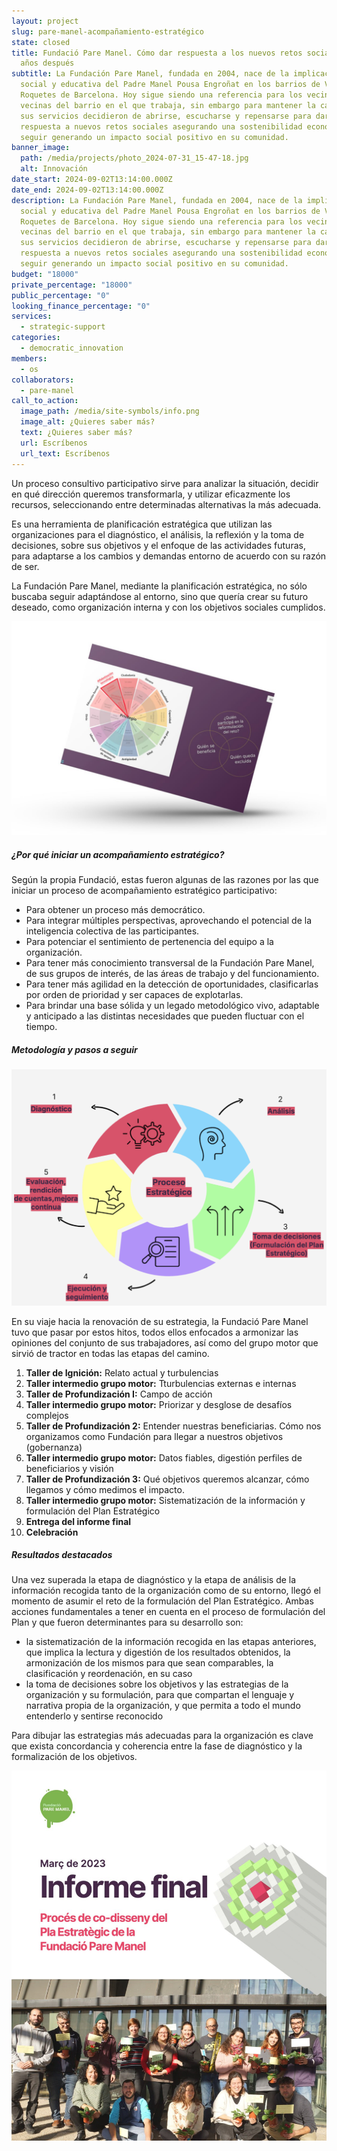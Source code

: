```yaml
---
layout: project
slug: pare-manel-acompañamiento-estratégico
state: closed
title: Fundació Pare Manel. Cómo dar respuesta a los nuevos retos sociales 20
  años después
subtitle: La Fundación Pare Manel, fundada en 2004, nace de la implicación
  social y educativa del Padre Manel Pousa Engroñat en los barrios de Verdún-Les
  Roquetes de Barcelona. Hoy sigue siendo una referencia para los vecinos y
  vecinas del barrio en el que trabaja, sin embargo para mantener la calidad de
  sus servicios decidieron de abrirse, escucharse y repensarse para dar
  respuesta a nuevos retos sociales asegurando una sostenibilidad económica y
  seguir generando un impacto social positivo en su comunidad.
banner_image:
  path: /media/projects/photo_2024-07-31_15-47-18.jpg
  alt: Innovación
date_start: 2024-09-02T13:14:00.000Z
date_end: 2024-09-02T13:14:00.000Z
description: La Fundación Pare Manel, fundada en 2004, nace de la implicación
  social y educativa del Padre Manel Pousa Engroñat en los barrios de Verdún-Les
  Roquetes de Barcelona. Hoy sigue siendo una referencia para los vecinos y
  vecinas del barrio en el que trabaja, sin embargo para mantener la calidad de
  sus servicios decidieron de abrirse, escucharse y repensarse para dar
  respuesta a nuevos retos sociales asegurando una sostenibilidad económica y
  seguir generando un impacto social positivo en su comunidad.
budget: "18000"
private_percentage: "18000"
public_percentage: "0"
looking_finance_percentage: "0"
services:
  - strategic-support
categories:
  - democratic_innovation
members:
  - os
collaborators:
  - pare-manel
call_to_action:
  image_path: /media/site-symbols/info.png
  image_alt: ¿Quieres saber más?
  text: ¿Quieres saber más?
  url: Escríbenos
  url_text: Escríbenos
---
```

Un proceso consultivo participativo sirve para analizar la situación, decidir en qué dirección queremos transformarla, y utilizar eficazmente los recursos, seleccionando entre determinadas alternativas la más adecuada.

Es una herramienta de planificación estratégica que utilizan las organizaciones para el diagnóstico, el análisis, la reflexión y la toma de decisiones, sobre sus objetivos y el enfoque de las actividades futuras, para adaptarse a los cambios y demandas entorno de acuerdo con su razón de ser.

La Fundación Pare Manel, mediante la planificación estratégica, no sólo buscaba seguir adaptándose al entorno, sino que quería crear su futuro deseado, como organización interna y con los objetivos sociales cumplidos.

![¿Hay alguien ahí?](/media/photo_2024-07-31_15-47-11.jpg "¿Hay alguien ahí?")

##### ¿Por qué iniciar un acompañamiento estratégico?

Según la propia Fundació, estas fueron algunas de las razones por las que iniciar un proceso de acompañamiento estratégico participativo:

* Para obtener un proceso más democrático.
* Para integrar múltiples perspectivas, aprovechando el potencial de la inteligencia colectiva de las participantes.
* Para potenciar el sentimiento de pertenencia del equipo a la organización.
* Para tener más conocimiento transversal de la Fundación Pare Manel, de sus grupos de interés, de las áreas de trabajo y del funcionamiento.
* Para tener más agilidad en la detección de oportunidades, clasificarlas por orden de prioridad y ser capaces de explotarlas.
* Para brindar una base sólida y un legado metodológico vivo, adaptable y anticipado a las distintas necesidades que pueden fluctuar con el tiempo.

##### Metodología y pasos a seguir

![Acompañamiento estratégico: proceso](/media/captura-de-pantalla-2024-09-02-a-las-17.19.02.png "Acompañamiento estratégico: proceso")

En su viaje hacia la renovación de su estrategia, la Fundació Pare Manel tuvo que pasar por estos hitos, todos ellos enfocados a armonizar las opiniones del conjunto de sus trabajadores, así como del grupo motor que sirvió de tractor en todas las etapas del camino.

1. **Taller de Ignición:** Relato actual y turbulencias
2. **Taller intermedio grupo motor:** Tturbulencias externas e internas
3. **Taller de Profundización I:** Campo de acción
4. **Taller intermedio grupo motor:** Priorizar y desglose de desafíos complejos
5. **Taller de Profundización 2:** Entender nuestras beneficiarias. Cómo nos organizamos como Fundación para llegar a nuestros objetivos (gobernanza)
6. **Taller intermedio grupo motor:** Datos fiables, digestión perfiles de beneficiarios y visión
7. **Taller de Profundización 3:** Qué objetivos queremos alcanzar, cómo llegamos y cómo medimos el impacto.
8. **Taller intermedio grupo motor:** Sistematización de la información y formulación del Plan Estratégico
9. **Entrega del informe final** 
10. **Celebración**

##### Resultados destacados

Una vez superada la etapa de diagnóstico y la etapa de análisis de la información recogida tanto de la organización como de su entorno, llegó el momento de asumir el reto de la formulación del Plan Estratégico. Ambas acciones fundamentales a tener en cuenta en el proceso de formulación del Plan y que fueron determinantes para su desarrollo son:

* la sistematización de la información recogida en las etapas anteriores, que implica la lectura y digestión de los resultados obtenidos, la armonización de los mismos para que sean comparables, la clasificación y reordenación, en su caso
* la toma de decisiones sobre los objetivos y las estrategias de la organización y su formulación, para que compartan el lenguaje y narrativa propia de la organización, y que permita a todo el mundo entenderlo y sentirse reconocido

Para dibujar las estrategias más adecuadas para la organización es clave que exista concordancia y coherencia entre la fase de diagnóstico y la formalización de los objetivos.

![Informe Final](/media/photo_2024-07-31_15-47-06.jpg "Informe Final")
